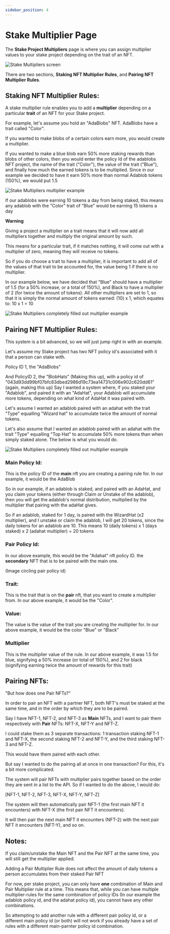 ```yaml
---
sidebar_position: 4
---
```


# Stake Multiplier Page

The **Stake Project Multipliers** page is where you can assign multiplier values to your stake project depending on the trait of an NFT. 

![Stake Multipliers screen](/img/stake-projects/stake-multipliers-page/stake-multipliers-page-01.png)

There are two sections, **Staking NFT Multiplier Rules**, and **Pairing NFT Multiplier Rules**. 

## Staking NFT Multiplier Rules:

A stake multiplier rule enables you to add a **multiplier** depending on a particular **trait** of an NFT for your Stake project.

For example, let's assume you hold an "AdaBlobs" NFT. AdaBlobs have a trait called "Color". 

If you wanted to make blobs of a certain colors earn more, you would create a multiplier. 

If you wanted to make a blue blob earn 50% more staking rewards than blobs of other colors, then you would enter the policy Id of the adablobs NFT project, the name of the trait ("Color"), the value of the trait ("Blue"), and finally how much the earned tokens is to be multiplied. Since in our example we decided to have it earn 50% more than normal Adablob tokens (150%), we would put 1.5

![Stake Multipliers multiplier example](/img/stake-projects/stake-multipliers-page/stake-multipliers-page-02.png)

If our adablobs were earning 10 tokens a day from being staked, this means any adablob with the "Color" trait of "Blue" would be earning 15 tokens a day

**Warning**

Giving a project a multiplier on a trait means that it will now add all multipliers together and multiply the original amount by such. 

This means for a particular trait, if it matches nothing, it will come out with a multiplier of zero, meaning they will receive no tokens. 

So if you do choose a trait to have a multiplier, it is important to add all of the values of that trait to be accounted for, the value being 1 if there is no multiplier.

In our example below, we have decided that "Blue" should have a multiplier of 1.5 (for a 50% increase, or a total of 150%), and Black to have a multiplier of 2 (for twice the amount of tokens). All other multipliers are set to 1, so that it is simply the normal amount of tokens earned: (10) x 1, which equates to: 10 x 1 = 10

![Stake Multipliers completely filled out multiplier example](/img/stake-projects/stake-multipliers-page/stake-multipliers-page-03.png)

## Pairing NFT Multiplier Rules:

This system is a bit advanced, so we will just jump right in with an example. 

Let's assume my Stake project has two NFT policy id's associated with it that a person can stake with. 

Policy ID 1, the "AdaBlobs"

And PolicyID 2, the "BlobHats" (Making this up), with a policy id of "043d93dd99bf07bfc83dbed2986d19c73ea14731c006e902c620dd61" (again, making this up)
Say I wanted a system where, if you staked your "Adablob", and paired it with an "AdaHat", your Adablob will accumulate more tokens, depending on what kind of AdaHat it was paired with. 

Let's assume I wanted an adablob paired with an adahat with the trait "Type" equalling "Wizard hat" to accumulate twice the amount of normal tokens. 

Let's also assume that I wanted an adablob paired with an adahat with the trait "Type" equalling "Top Hat" to accumulate 50% more tokens than when simply staked alone. The below is what you would do. 

![Stake Multipliers completely filled out multiplier example](/img/stake-projects/stake-multipliers-page/stake-multipliers-page-04.png)

### Main Policy Id: 

This is the policy ID of the **main** nft you are creating a pairing rule for. In our example, it would be the AdaBlob

So in our example, if an adablob is staked, and paired with an AdaHat, and you claim your tokens (either through Claim or Unstake of the adablob), then you will get the adablob's normal distribution, multiplied by the multiplier that pairing with the adaHat gives. 

So if an adablob, staked for 1 day, is paired with the WizardHat (x2 multiplier), and I unstake or claim the adablob, I will get 20 tokens, since the daily tokens for an adablob are 10. This means 10 (daily tokens) x 1 (days staked) x 2 (adahat multiplier) = 20 tokens

### Pair Policy Id:

In our above example, this would be the "Adahat" nft policy ID. the **secondary** NFT that is to be paired with the main one. 

(Image circling pair policy id)

### Trait:
 
This is the trait that is on the **pair** nft, that you want to create a multiplier from. In our above example, it would be the "Color".

### Value:

The value is the value of the trait you are creating the multiplier for. In our above example, it would be the color "Blue" or "Black"

### Multiplier

This is the multiplier value of the rule. In our above example, it was 1.5 for blue, signifying a 50% increase (or total of 150%), and 2 for black (signifying earning twice the amount of rewards for this trait)

## Pairing NFTs:

"But how does one Pair NFTs?"

In order to pair an NFT with a partner NFT, both NFT's must be staked at the same time, and in the order by which they are to be paired. 

Say I have NFT-1, NFT-2, and NFT-3 as **Main** NFTs, and I want to pair them respectively with **Pair** NFTs: NFT-X, NFT-Y and NFT-Z. 

I could stake them as 3 separate transactions: 1 transaction staking NFT-1 and NFT-X, the second staking NFT-2 and NFT-Y, and the third staking NFT-3 and NFT-Z. 

This would have them paired with each other. 

But say I wanted to do the pairing all at once in one transaction? For this, it's a bit more complicated. 

The system will pair NFTs with multiplier pairs together based on the order they are sent in a list to the API. So if I wanted to do the above, I would do:

[NFT-1, NFT-2, NFT-3, NFT-X, NFT-Y, NFT-Z]

The system will then automatically pair NFT-1 (the first main NFT it encounters) with NFT-X (the first pair NFT it encounters).

It will then pair the next main NFT it encounters (NFT-2) with the next pair NFT it encounters (NFT-Y), and so on. 

## Notes:

If you claim/unstake the Main NFT and the Pair NFT at the same time, you will still get the multiplier applied. 

Adding a Pair Multiplier Rule does not affect the amount of daily tokens a person accumulates from their staked Pair NFT

For now, per stake project, you can only have **one** combination of Main and Pair Multiplier rule at a time. This means that, while you can have multiple multiplier-rules for the same combination of policy IDs (In our example the adablob policy id, and the adahat policy id), you cannot have any other combinations. 

So attempting to add another rule with a different pair policy id, or a different main policy id (or both) will not work if you already have a set of rules with a different main-parnter policy id combination.






